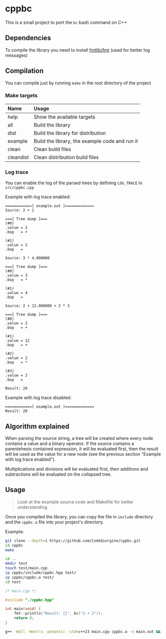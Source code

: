 # cppbc
This is a small project to port the `bc` bash command on C++

## Dependencies
To compile the library you need to install [fmtlib/fmt](https://github.com/fmtlib/fmt) (used for better log messages)

## Compilation
You can compile just by running `make` in the root directory of the project

### Make targets
Name      | Usage
:---      | :---
help      | Show the available targets
all       | Build the library
dist      | Build the library for distribution
example   | Build the library, the example code and run it
clean     | Clean build files
cleandist | Clean distribution build files

### Log trace
You can enable the log of the parsed trees by defining `LOG_TRACE` in `src/cppbc.cpp`

Example with log trace enabled:
```
============[ example.out ]=============
Source: 2 + 2

===[ Tree dump ]===
(#0)
.value = 2
.bop   = +

(#1)
.value = 2
.bop   =  

Source: 3 * 4.000000

===[ Tree dump ]===
(#0)
.value = 3
.bop   = *

(#1)
.value = 4
.bop   =  

Source: 2 + 12.000000 + 2 * 3

===[ Tree dump ]===
(#0)
.value = 2
.bop   = +

(#1)
.value = 12
.bop   = +

(#2)
.value = 2
.bop   = *

(#3)
.value = 3
.bop   =  

Result: 20
```

Example with log trace disabled:
```
============[ example.out ]=============
Result: 20
```

## Algorithm explained
When parsing the source string, a tree will be created where every node contains a value and a binary operator.
If the source contains a parentehesis contained expression, it will be evaluated first, 
then the result will be used as the value for a new node (see the previous section "Example with log trace enabled").

Multiplications and divisions will be evaluated first, then additions and subtractions will be evaluated on the collapsed tree.

## Usage
> Look at the example source code and Makefile for better understanding

Once you compiled the library, you can copy the file in `include` directory and the `cppbc.a` file into your project's directory.

Example:
```bash
git clone --depth=1 https://github.com/CodeGiorgino/cppbc.git
cd cppbc
make

cd ..
mkdir test
touch test/main.cpp
cp cppbc/include/cppbc.hpp test/
cp cppbc/cppbc.a test/
cd test
```

```cpp
/* main.cpp */

#include "./cppbc.hpp"

int main(void) {
    fmt::println("Result: {}", bc("2 + 2"));
    return 0;
}
```

```bash
g++ -Wall -Wextra -pedantic -std=c++23 main.cpp cppbc.a -o main.out && ./main.out
```
